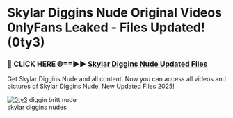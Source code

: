 # Skylar Diggins Nude Original Videos 0nlyFans Leaked - Files Updated! (0ty3)

<h3>🔴 CLICK HERE 🌐==►► <a href="https://tinyurl.com/5h6xmrr3" rel="nofollow">Skylar Diggins Nude Updated Files</a></h3>

Get Skylar Diggins Nude and all content. Now you can access all videos and pictures of Skylar Diggins Nude. New Updated Files 2025!

[![0ty3](https://i.imgur.com/KVD873Z.gif)](https://tinyurl.com/5h6xmrr3)
diggin britt nude<br>
skylar diggins nudes